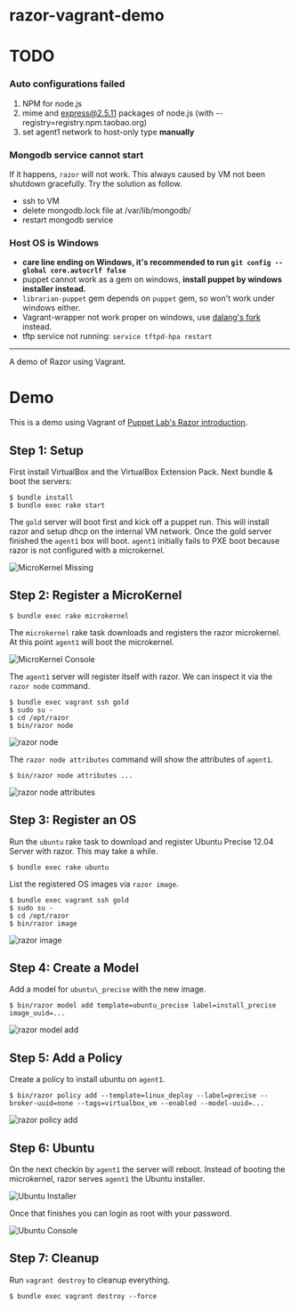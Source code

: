 razor-vagrant-demo
==================

# TODO
### Auto configurations failed
1. NPM for node.js
1. mime and express@2.5.11 packages of node.js (with --registry=registry.npm.taobao.org)
1. set agent1 network to host-only type **manually**

### Mongodb service cannot start
If it happens, `razor` will not work.
This always caused by VM not been shutdown gracefully.
Try the solution as follow.

* ssh to VM
* delete mongodb.lock file at /var/lib/mongodb/
* restart mongodb service

### Host OS is Windows
* **care line ending on Windows, it's recommended to run `git config --global core.autocrlf false`**
* puppet cannot work as a gem on windows, **install puppet by windows installer instead.** 
* `librarian-puppet` gem depends on `puppet` gem, so won't work under windows either. 
* Vagrant-wrapper not work proper on windows, use [dalang's fork](https://github.com/dalang/gem-vagrant-wrapper) instead.
* tftp service not running: `service tftpd-hpa restart`

***

A demo of Razor using Vagrant.

# Demo

This is a demo using Vagrant of [Puppet Lab's Razor
introduction](http://puppetlabs.com/blog/puppet-razor-module/).

## Step 1: Setup

First install VirtualBox and the VirtualBox Extension Pack. Next bundle
& boot the servers:

```
$ bundle install
$ bundle exec rake start
```

The `gold` server will boot first and kick off a puppet run. This will
install razor and setup dhcp on the internal VM network. Once the gold
server finished the `agent1` box will boot. `agent1` initially fails to
PXE boot because razor is not configured with a microkernel.

![MicroKernel Missing](images/microkernel_missing.png)

## Step 2: Register a MicroKernel

```
$ bundle exec rake microkernel
```

The `microkernel` rake task downloads and registers the razor microkernel.
At this point `agent1` will boot the microkernel.

![MicroKernel Console](images/microkernel_console.png)

The `agent1` server will register itself with razor. We can inspect it
via the `razor node` command.

```
$ bundle exec vagrant ssh gold
$ sudo su -
$ cd /opt/razor
$ bin/razor node
```

![razor node](images/razor_node.png)

The `razor node attributes` command will show the attributes of `agent1`.

```
$ bin/razor node attributes ...
```

![razor node attributes](images/razor_node_attributes.png)

## Step 3: Register an OS

Run the `ubuntu` rake task to download and register Ubuntu Precise 12.04
Server with razor. This may take a while.

```
$ bundle exec rake ubuntu
```

List the registered OS images via `razor image`.

```
$ bundle exec vagrant ssh gold
$ sudo su -
$ cd /opt/razor
$ bin/razor image
```

![razor image](images/razor_image.png)

## Step 4: Create a Model

Add a model for `ubuntu\_precise` with the new image.

```
$ bin/razor model add template=ubuntu_precise label=install_precise image_uuid=...
```

![razor model add](images/razor_model_add.png)

## Step 5: Add a Policy

Create a policy to install ubuntu on `agent1`.

```
$ bin/razor policy add --template=linux_deploy --label=precise --broker-uuid=none --tags=virtualbox_vm --enabled --model-uuid=...
```

![razor policy add](images/razor_policy_add.png)

## Step 6: Ubuntu

On the next checkin by `agent1` the server will reboot. Instead of booting
the microkernel, razor serves `agent1` the Ubuntu installer.

![Ubuntu Installer](images/ubuntu_installer.png)

Once that finishes you can login as root with your password.

![Ubuntu Console](images/ubuntu_console.png)

## Step 7: Cleanup

Run `vagrant destroy` to cleanup everything.

```
$ bundle exec vagrant destroy --force
```
